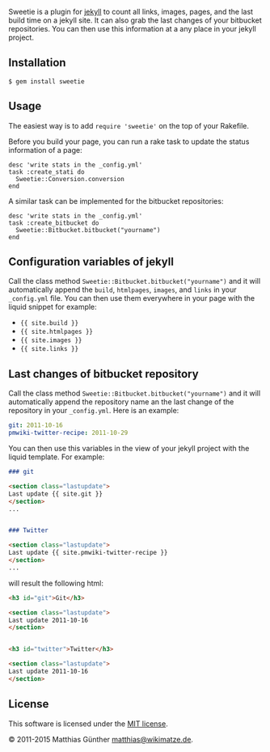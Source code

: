 Sweetie is a plugin for [jekyll](https://github.com/mojombo/jekyll) to count all links, images, pages, and the last
build time on a jekyll site. It can also grab the last changes of your bitbucket repositories.
You can then use this information at a any place in your jekyll project.


## Installation

    $ gem install sweetie


## Usage

The easiest way is to add `require 'sweetie'` on the top of your Rakefile.

Before you build your page, you can run a rake task to update the status information of a page:

    desc 'write stats in the _config.yml'
    task :create_stati do
      Sweetie::Conversion.conversion
    end

A similar task can be implemented for the bitbucket repositories:

    desc 'write stats in the _config.yml'
    task :create_bitbucket do
      Sweetie::Bitbucket.bitbucket("yourname")
    end


## Configuration variables of jekyll

Call the class method `Sweetie::Bitbucket.bitbucket("yourname")` and it will automatically append
the `build`, `htmlpages`, `images`, and `links` in your `_config.yml` file. You can then use them
everywhere in your page with the liquid snippet for example:

- `{{ site.build }}`
- `{{ site.htmlpages }}`
- `{{ site.images }}`
- `{{ site.links }}`


## Last changes of bitbucket repository

Call the class method `Sweetie::Bitbucket.bitbucket("yourname")` and it will automatically append the repository name an
the last change of the repository in your `_config.yml`. Here is an example:


```yml
git: 2011-10-16
pmwiki-twitter-recipe: 2011-10-29
```


You can then use this variables in the view of your jekyll project with the liquid template. For example:


```markdown
### git

<section class="lastupdate">
Last update {{ site.git }}
</section>
...


### Twitter

<section class="lastupdate">
Last update {{ site.pmwiki-twitter-recipe }}
</section>
...
```


will result the following html:


```html
<h3 id="git">Git</h3>

<section class="lastupdate">
Last update 2011-10-16
</section>


<h3 id="twitter">Twitter</h3>

<section class="lastupdate">
Last update 2011-10-16
</section>
```


## License

This software is licensed under the [MIT license](http://en.wikipedia.org/wiki/MIT_License).

© 2011-2015 Matthias Günther <matthias@wikimatze.de>.
